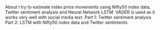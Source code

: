 About
I try to estimate index price movements using Nifty50 index data, Twitter sentiment analysis and Neural Network LSTM. VADER is used as it works very well with social media text. Part 1: Twitter sentiment analysis Part 2: LSTM with Nifty50 index data and Twitter sentiments.
